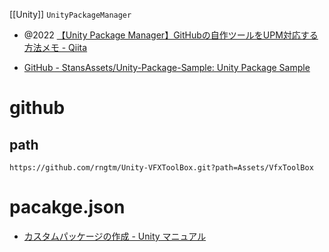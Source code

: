 [[Unity]]
`UnityPackageManager`

- @2022 [【Unity Package Manager】GitHubの自作ツールをUPM対応する方法メモ - Qiita](https://qiita.com/r-ngtm/items/305e4810227e360d4f19)

- [GitHub - StansAssets/Unity-Package-Sample: Unity Package Sample](https://github.com/StansAssets/Unity-Package-Sample)

# github

## path

`https://github.com/rngtm/Unity-VFXToolBox.git?path=Assets/VfxToolBox`

# pacakge.json

- [カスタムパッケージの作成 - Unity マニュアル](https://docs.unity3d.com/ja/2021.3/Manual/CustomPackages.html)
